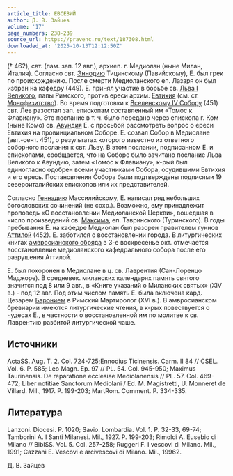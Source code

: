 ```yaml
---
article_title: ЕВСЕВИЙ
author: Д. В. Зайцев
volume: '17'
page_numbers: 238-239
source_url: https://pravenc.ru/text/187308.html
downloaded_at: '2025-10-13T12:12:50Z'
---
```


(† 462), свт. (пам. зап. 12 авг.), архиеп. г. Медиолан (ныне Милан, Италия). Согласно свт. [Эннодию](https://pravenc.ru/text/Эннодию.html) Тицинскому (Павийскому), Е. был грек по происхождению. После смерти Медиоланского еп. Лазаря он был избран на кафедру (449). Е. принял участие в борьбе св. [Льва I Великого](<https://pravenc.ru/text/Лев I Великий.html>), папы Римского, против ереси архим. [Евтихия](https://pravenc.ru/text/Евтихий.html) (см. ст. [Монофизитство](https://pravenc.ru/text/Монофизитство.html)). Во время подготовки к [Вселенскому IV Собору](<https://pravenc.ru/text/Вселенскому IV Собору.html>) (451) свт. Лев разослал зап. епископам составленный им «Томос к Флавиану». Это послание в т. ч. было передано через епископа г. Ком (ныне Комо) св. [Авундия](https://pravenc.ru/text/Авундия.html) Е. с просьбой рассмотреть вопрос о ереси Евтихия на провинциальном Соборе. Е. созвал Собор в Медиолане (авг.-сент. 451), о результатах которого известно из ответного соборного послания к свт. Льву. В этом послании, подписанном Е. и епископами, сообщается, что на Соборе было зачитано послание Льва Великого к Авундию, затем «Томос к Флавиану», к-рый был единогласно одобрен всеми участниками Собора, осудившими Евтихия и его ересь. Постановления Собора были подтверждены подписями 19 североиталийских епископов или их представителей.

Согласно [Геннадию](https://pravenc.ru/text/Геннадий.html) Массилийскому, Е. написал ряд небольших богословских сочинений (не сохр.). Возможно, ему принадлежит проповедь «О восстановлении Медиоланской Церкви», вошедшая в число произведений св. [Максима](https://pravenc.ru/text/Максима.html), еп. Тавринского (Туринского). В годы пребывания Е. на кафедре Медиолан был разорен правителем гуннов [Аттилой](https://pravenc.ru/text/АТТИЛА.html) (452). Е. заботился о восстановлении города. В литургических книгах [амвросианского обряда](<https://pravenc.ru/text/Амвросианский обряд.html>) в 3-е воскресенье окт. отмечается восстановление медиоланского кафедрального собора после его разрушения Аттилой.

Е. был похоронен в Медиолане в ц. св. Лаврентия (Сан-Лоренцо Маджоре). В средневек. миланских календарях память святого значится под 8 или 9 авг., в «Книге указаний о Миланских святых» (XIV в.) - под 12 авг. Под этим числом память Е. была включена кард. Цезарем [Баронием](https://pravenc.ru/text/Баронием.html) в Римский Мартиролог (XVI в.). В амвросианском бревиарии имеются литургические чтения, в к-рых повествуется о чудесах Е., в частности о восстановленной им по молитве к св. Лаврентию разбитой литургической чаше.

## Источники

ActaSS. Aug. T. 2. Col. 724-725;Ennodius Ticinensis. Carm. II 84 // CSEL. Vol. 6. P. 585; Leo Magn. Ep. 97 // PL. 54. Col. 945-950; Maximus Taurinensis. De reparatione ecclesiae Mediolanensis // PL. 57. Col. 469-472; Liber notitiae Sanctorum Mediolani / Ed. M. Magistretti, U. Monneret de Villard. Mil., 1917. P. 199-203; MartRom. Comment. P. 334-335.

## Литература

Lanzoni. Diocesi. P. 1020; Savio. Lombardia. Vol. 1. P. 32-33, 69-74; Tamborini A. I Santi Milanesi. Mil., 1927. P. 199-203; Rimoldi A. Eusebio di Milano // BiblSS. Vol. 5. Col. 257-258; Ruggeri F. I vescovi di Milano. Mil., 1991; Cazzani E. Vescovi e arcivescovi di Milano. Mil., 19962.

Д. В. Зайцев

